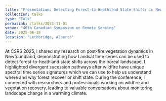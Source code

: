 ```yaml
---
title: "Presentation: Detecting Forest-to-Heathland State Shifts in Newfoundland Using Landsat Time Series"
collection: talks
type: "Talk"
permalink: /talks/2023-11-01
venue: "46th Canadian Symposium on Remote Sensing"
date: 2025-06-18
location: "Lethbridge, Alberta"
---
```


At CSRS 2025, I shared my research on post-fire vegetation dynamics in Newfoundland, demonstrating how Landsat time series can be used to detect forest-to-heathland state shifts across the boreal landscape. I highlighted divergent sucession pathways after wildfire have unique spectral time series signatures which we can use to help us understand where and why forest recover or shift state. During the conference, I connected with researchers and professionals working on wildfire and vegetation recovery, leading to valuable conversations about monitoring landscape change in a warming climate.
